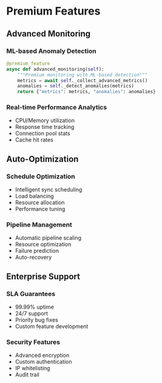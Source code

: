 # Premium Features

## Advanced Monitoring

### ML-based Anomaly Detection
```python
@premium_feature
async def advanced_monitoring(self):
    """Premium monitoring with ML-based detection"""
    metrics = await self._collect_advanced_metrics()
    anomalies = self._detect_anomalies(metrics)
    return {"metrics": metrics, "anomalies": anomalies}
```

### Real-time Performance Analytics
- CPU/Memory utilization
- Response time tracking
- Connection pool stats
- Cache hit rates

## Auto-Optimization

### Schedule Optimization
- Intelligent sync scheduling
- Load balancing
- Resource allocation
- Performance tuning

### Pipeline Management
- Automatic pipeline scaling
- Resource optimization
- Failure prediction
- Auto-recovery

## Enterprise Support

### SLA Guarantees
- 99.99% uptime
- 24/7 support
- Priority bug fixes
- Custom feature development

### Security Features
- Advanced encryption
- Custom authentication
- IP whitelisting
- Audit trail
